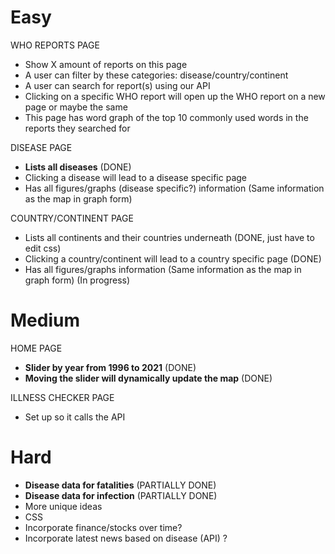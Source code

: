 # Easy

WHO REPORTS PAGE
- Show X amount of reports on this page
- A user can filter by these categories: disease/country/continent
- A user can search for report(s) using our API
- Clicking on a specific WHO report will open up the WHO report on a new page or maybe the same
- This page has word graph of the top 10 commonly used words in the reports they searched for

DISEASE PAGE
- **Lists all diseases** (DONE)
- Clicking a disease will lead to a disease specific page
- Has all figures/graphs (disease specific?) information (Same information as the map in graph form)

COUNTRY/CONTINENT PAGE
- Lists all continents and their countries underneath (DONE, just have to edit css)
- Clicking a country/continent will lead to a country specific page (DONE)
- Has all figures/graphs information (Same information as the map in graph form) (In progress)

# Medium

HOME PAGE
- **Slider by year from 1996 to 2021** (DONE)
- **Moving the slider will dynamically update the map** (DONE)

ILLNESS CHECKER PAGE
- Set up so it calls the API

# Hard

- **Disease data for fatalities** (PARTIALLY DONE)
- **Disease data for infection** (PARTIALLY DONE)
- More unique ideas
- CSS
- Incorporate finance/stocks over time?
- Incorporate latest news based on disease (API) ?
